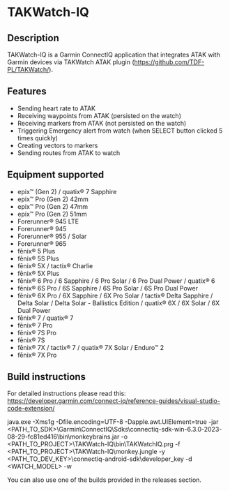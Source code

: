 # TAKWatch-IQ

## Description
TAKWatch-IQ is a Garmin ConnectIQ application that integrates ATAK with Garmin devices via TAKWatch ATAK plugin (https://github.com/TDF-PL/TAKWatch/).

## Features
- Sending heart rate to ATAK
- Receiving waypoints from ATAK (persisted on the watch)
- Receiving markers from ATAK (not persisted on the watch)
- Triggering Emergency alert from watch (when SELECT button clicked 5 times quickly)
- Creating vectors to markers
- Sending routes from ATAK to watch

## Equipment supported
- epix™ (Gen 2) / quatix® 7 Sapphire
- epix™ Pro (Gen 2) 42mm
- epix™ Pro (Gen 2) 47mm
- epix™ Pro (Gen 2) 51mm
- Forerunner® 945 LTE
- Forerunner® 945
- Forerunner® 955 / Solar
- Forerunner® 965
- fēnix® 5 Plus
- fēnix® 5S Plus
- fēnix® 5X / tactix® Charlie
- fēnix® 5X Plus
- fēnix® 6 Pro / 6 Sapphire / 6 Pro Solar / 6 Pro Dual Power / quatix® 6
- fēnix® 6S Pro / 6S Sapphire / 6S Pro Solar / 6S Pro Dual Power
- fēnix® 6X Pro / 6X Sapphire / 6X Pro Solar / tactix® Delta Sapphire / Delta Solar / Delta Solar - Ballistics Edition / quatix® 6X / 6X Solar / 6X Dual Power
- fēnix® 7 / quatix® 7
- fēnix® 7 Pro
- fēnix® 7S Pro
- fēnix® 7S
- fēnix® 7X / tactix® 7 / quatix® 7X Solar / Enduro™ 2
- fēnix® 7X Pro


## Build instructions
For detailed instructions please read this: https://developer.garmin.com/connect-iq/reference-guides/visual-studio-code-extension/

java.exe -Xms1g -Dfile.encoding=UTF-8 -Dapple.awt.UIElement=true -jar <PATH_TO_SDK>\Garmin\ConnectIQ\Sdks\connectiq-sdk-win-6.3.0-2023-08-29-fc81ed416\bin\monkeybrains.jar -o <PATH_TO_PROJECT>\TAKWatch-IQ\bin\TAKWatchIQ.prg -f <PATH_TO_PROJECT>\TAKWatch-IQ\monkey.jungle -y <PATH_TO_DEV_KEY>\connectiq-android-sdk\developer_key -d <WATCH_MODEL> -w 

You can also use one of the builds provided in the releases section. 

